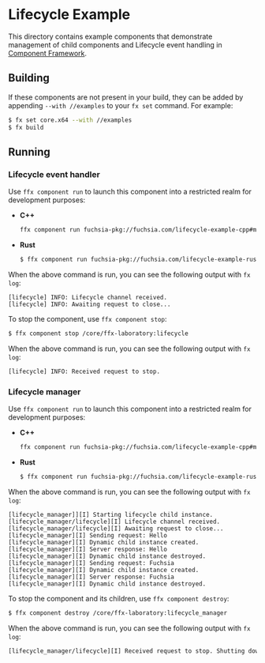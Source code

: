 # Lifecycle Example

This directory contains example components that demonstrate management of child
components and Lifecycle event handling in
[Component Framework](/docs/concepts/components/introduction.md).

## Building

If these components are not present in your build, they can be added by
appending `--with //examples` to your `fx set` command. For example:

```bash
$ fx set core.x64 --with //examples
$ fx build
```

## Running

### Lifecycle event handler

Use `ffx component run` to launch this component into a restricted realm
for development purposes:

-   **C++**

    ```bash
    ffx component run fuchsia-pkg://fuchsia.com/lifecycle-example-cpp#meta/lifecycle.cm
    ```

-   **Rust**

    ```bash
    $ ffx component run fuchsia-pkg://fuchsia.com/lifecycle-example-rust#meta/lifecycle.cm
    ```

When the above command is run, you can see the following output with `fx log`:

```
[lifecycle] INFO: Lifecycle channel received.
[lifecycle] INFO: Awaiting request to close...
```

To stop the component, use `ffx component stop`:

```bash
$ ffx component stop /core/ffx-laboratory:lifecycle
```

When the above command is run, you can see the following output with `fx log`:

```bash
[lifecycle] INFO: Received request to stop.
```

### Lifecycle manager

Use `ffx component run` to launch this component into a restricted realm
for development purposes:

-   **C++**

    ```bash
    ffx component run fuchsia-pkg://fuchsia.com/lifecycle-example-cpp#meta/lifecycle_manager.cm
    ```

-   **Rust**

    ```bash
    $ ffx component run fuchsia-pkg://fuchsia.com/lifecycle-example-rust#meta/lifecycle_manager.cm
    ```

When the above command is run, you can see the following output with `fx log`:

```
[lifecycle_manager]][I] Starting lifecycle child instance.
[lifecycle_manager/lifecycle][I] Lifecycle channel received.
[lifecycle_manager/lifecycle][I] Awaiting request to close...
[lifecycle_manager][I] Sending request: Hello
[lifecycle_manager][I] Dynamic child instance created.
[lifecycle_manager][I] Server response: Hello
[lifecycle_manager][I] Dynamic child instance destroyed.
[lifecycle_manager][I] Sending request: Fuchsia
[lifecycle_manager][I] Dynamic child instance created.
[lifecycle_manager][I] Server response: Fuchsia
[lifecycle_manager][I] Dynamic child instance destroyed.
```

To stop the component and its children, use `ffx component destroy`:

```bash
$ ffx component destroy /core/ffx-laboratory:lifecycle_manager
```

When the above command is run, you can see the following output with `fx log`:

```bash
[lifecycle_manager/lifecycle][I] Received request to stop. Shutting down.
```